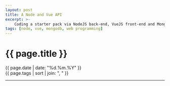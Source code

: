 ```yaml
---
layout: post
title: A Node and Vue API
excerpt: >-
    Coding a starter pack via NodeJS back-end, VueJS front-end and MongoDB database system.
tags: [node, vue, mongodb, web programming]
---
```


# {{ page.title }}

<div class="post_date">{{ page.date | date: "%d.%m.%Y" }}</div>
<div class="post_tags">{{ page.tags | sort | join: ", " }}</div>

***